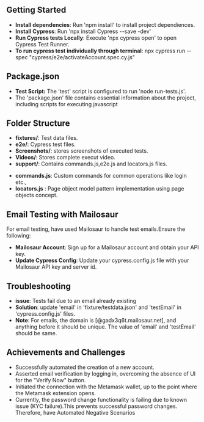 ## Getting Started
- **Install dependencies**: Run 'npm install' to install project dependiences.
- **Install Cypress**: Run 'npx install Cypress --save -dev'
- **Run Cypress tests Locally**: Execute 'npx cypress open' to open Cypress Test Runner.
- **To run cypress test individually through terminal**: npx cypress run --spec "cypress/e2e/activateAccount.spec.cy.js"   
  
## Package.json
 - **Test Script:** The 'test' script is configured to run 'node run-tests.js'.
 - The 'package.json' file contains essential information about the project, including scripts for executing javascript

## Folder Structure
- **fixtures/**: Test data files.
- **e2e/**: Cypress test files.
- **Screenshots/**: stores screenshots of executed tests.
- **Videos/**: Stores complete execut video.
- **support/**: Contains commands.js,e2e.js and locators.js files.
* **commands.js**: Custom commands for common operations like login etc.,
* **locators.js** : Page object model pattern implementation using page objects concept.
  
## Email Testing with Mailosaur
For email testing, have used Mailosaur to handle test emails.Ensure the following:
- **Mailosaur Account**: Sign up for a Mailosaur account and obtain your API key.
- **Update Cypress Config**: Update your cypress.config.js file with your Mailosaur API key and server id.

## Troubleshooting
- **issue**: Tests fail due to an email already existing
- **Solution**: update 'email' in 'fixture/testdata.json' and 'testEmail' in 'cypress.config.js' files.
- **Note**: For emails, the domain is [@gadx3q6t.mailosaur.net], and anything before it should be unique. The value of 'email' and 'testEmail' should be same.

## Achievements and Challenges
- Successfully automated the creation of a new account.
- Asserted email verification by logging in, overcoming the absence of UI for the "Verify Now" button.
- Initiated the connection with the Metamask wallet, up to the point where the Metamask extension opens.
- Currently, the password change functionality is failing due to known issue (KYC failure).This prevents successful password changes. Therefore, have Automated Negative Scenarios
